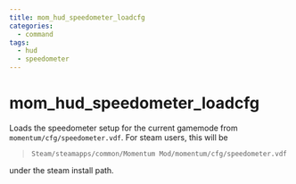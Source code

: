 ```yaml
---
title: mom_hud_speedometer_loadcfg
categories:
  - command
tags:
  - hud
  - speedometer
---
```


# mom_hud_speedometer_loadcfg

Loads the speedometer setup for the current gamemode from `momentum/cfg/speedometer.vdf`.
For steam users, this will be

> `Steam/steamapps/common/Momentum Mod/momentum/cfg/speedometer.vdf`

under the steam install path.
